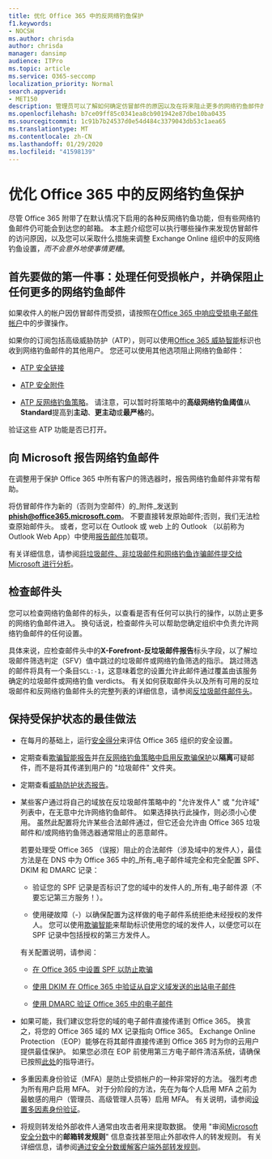 ```yaml
---
title: 优化 Office 365 中的反网络钓鱼保护
f1.keywords:
- NOCSH
ms.author: chrisda
author: chrisda
manager: dansimp
audience: ITPro
ms.topic: article
ms.service: O365-seccomp
localization_priority: Normal
search.appverid:
- MET150
description: 管理员可以了解如何确定仿冒邮件的原因以及在将来阻止更多的网络钓鱼邮件的原因。
ms.openlocfilehash: b7ce09ff85c0341ea8cb901942e87dbe10ba0435
ms.sourcegitcommit: 1c91b7b24537d0e54d484c3379043db53c1aea65
ms.translationtype: MT
ms.contentlocale: zh-CN
ms.lasthandoff: 01/29/2020
ms.locfileid: "41598139"
---
```

# <a name="tune-anti-phishing-protection-in-office-365"></a>优化 Office 365 中的反网络钓鱼保护

尽管 Office 365 附带了在默认情况下启用的各种反网络钓鱼功能，但有些网络钓鱼邮件仍可能会到达您的邮箱。 本主题介绍您可以执行哪些操作来发现仿冒邮件的访问原因，以及您可以采取什么措施来调整 Exchange Online 组织中的反网络钓鱼设置，_而不会意外地使事情更糟_。

## <a name="first-things-first-deal-with-any-compromised-accounts-and-make-sure-you-block-any-more-phishing-messages-from-getting-through"></a>首先要做的第一件事：处理任何受损帐户，并确保阻止任何更多的网络钓鱼邮件

如果收件人的帐户因仿冒邮件而受损，请按照在[Office 365 中响应受损电子邮件帐户](responding-to-a-compromised-email-account.md)中的步骤操作。

如果你的订阅包括高级威胁防护（ATP），则可以使用[Office 365 威胁智能](office-365-ti.md)标识也收到网络钓鱼邮件的其他用户。 您还可以使用其他选项阻止网络钓鱼邮件：

- [ATP 安全链接](set-up-atp-safe-links-policies.md)

- [ATP 安全附件](set-up-atp-safe-attachments-policies.md)

- [ATP 反网络钓鱼策略](set-up-anti-phishing-policies.md)。 请注意，可以暂时将策略中的**高级网络钓鱼阈值**从**Standard**提高到**主动**、**更主动**或**最严格**的。

验证这些 ATP 功能是否已打开。

## <a name="report-the-phishing-message-to-microsoft"></a>向 Microsoft 报告网络钓鱼邮件

在调整用于保护 Office 365 中所有客户的筛选器时，报告网络钓鱼邮件非常有帮助。

将仿冒邮件作为新的（否则为空邮件）的_附件_发送到**phish@office365.microsoft.com**。 不要直接转发原始邮件;否则，我们无法检查原始邮件头。 或者，您可以在 Outlook 或 web 上的 Outlook （以前称为 Outlook Web App）中使用[报告邮件](https://docs.microsoft.com/office365/securitycompliance/enable-the-report-message-add-in)加载项。

有关详细信息，请参阅[将垃圾邮件、非垃圾邮件和网络钓鱼诈骗邮件提交给 Microsoft 进行分析](submit-spam-non-spam-and-phishing-scam-messages-to-microsoft-for-analysis.md)。

## <a name="inspect-the-message-headers"></a>检查邮件头

您可以检查网络钓鱼邮件的标头，以查看是否有任何可以执行的操作，以防止更多的网络钓鱼邮件进入。 换句话说，检查邮件头可以帮助您确定组织中负责允许网络钓鱼邮件的任何设置。

具体来说，应检查邮件头中的**X-Forefront-反垃圾邮件报告**标头字段，以了解垃圾邮件筛选判定（SFV）值中跳过的垃圾邮件或网络钓鱼筛选的指示。 跳过筛选的邮件将具有一个条目`SCL:-1`，这意味着您的设置允许此邮件通过覆盖由该服务确定的垃圾邮件或网络钓鱼 verdicts。 有关如何获取邮件头以及所有可用的反垃圾邮件和反网络钓鱼邮件头的完整列表的详细信息，请参阅[反垃圾邮件邮件头](https://docs.microsoft.com/office365/SecurityCompliance/anti-spam-message-headers)。

## <a name="best-practices-to-stay-protected"></a>保持受保护状态的最佳做法

- 在每月的基础上，运行[安全得分](../mtp/microsoft-secure-score.md)来评估 Office 365 组织的安全设置。

- 定期查看[欺骗智能报告](learn-about-spoof-intelligence.md)并[在反网络钓鱼策略中启用反欺骗保护](learn-about-spoof-intelligence.md#configuring-the-anti-spoofing-policy)以**隔离**可疑邮件，而不是将其传递到用户的 "垃圾邮件" 文件夹。

- 定期查看[威胁防护状态报告](view-reports-for-atp.md#threat-protection-status-report)。

- 某些客户通过将自己的域放在反垃圾邮件策略中的 "允许发件人" 或 "允许域" 列表中，在无意中允许网络钓鱼邮件。 如果选择执行此操作，则必须小心使用。 虽然此配置将允许某些合法邮件通过，但它还会允许由 Office 365 垃圾邮件和/或网络钓鱼筛选器通常阻止的恶意邮件。

  若要处理受 Office 365 （误报）阻止的合法邮件（涉及域中的发件人），最佳方法是在 DNS 中为 Office 365 中的_所有_电子邮件域完全和完全配置 SPF、DKIM 和 DMARC 记录：

  - 验证您的 SPF 记录是否标识了您的域中的发件人的_所有_电子邮件源（不要忘记第三方服务！）。

  - 使用硬故障（\-）以确保配置为这样做的电子邮件系统拒绝未经授权的发件人。 您可以使用[欺骗智能](https://docs.microsoft.com/office365/securitycompliance/learn-about-spoof-intelligence)来帮助标识使用您的域的发件人，以便您可以在 SPF 记录中包括授权的第三方发件人。

  有关配置说明，请参阅：
  
  - [在 Office 365 中设置 SPF 以防止欺骗](set-up-spf-in-office-365-to-help-prevent-spoofing.md)

  - [使用 DKIM 在 Office 365 中验证从自定义域发送的出站电子邮件](use-dkim-to-validate-outbound-email.md)

  - [使用 DMARC 验证 Office 365 中的电子邮件](use-dmarc-to-validate-email.md)

- 如果可能，我们建议您将您的域的电子邮件直接传递到 Office 365。 换言之，将您的 Office 365 域的 MX 记录指向 Office 365。 Exchange Online Protection （EOP）能够在将其邮件直接传递到 Office 365 时为你的云用户提供最佳保护。 如果您必须在 EOP 前使用第三方电子邮件清洁系统，请确保已按照[此处](https://docs.microsoft.com/exchange/mail-flow-best-practices/manage-mail-flow-using-third-party-cloud)的指导进行。

- 多重因素身份验证（MFA）是防止受损帐户的一种非常好的方法。 强烈考虑为所有用户启用 MFA。 对于分阶段的方法，先在为每个人启用 MFA 之前为最敏感的用户（管理员、高级管理人员等）启用 MFA。 有关说明，请参阅[设置多因素身份验证](https://docs.microsoft.com/office365/admin/security-and-compliance/set-up-multi-factor-authentication)。

- 将规则转发给外部收件人通常由攻击者用来提取数据。 使用 "审阅[Microsoft 安全分数](../mtp/microsoft-secure-score.md)中的**邮箱转发规则**" 信息查找甚至阻止外部收件人的转发规则。 有关详细信息，请参阅[通过安全分数缓解客户端外部转发规则](https://blogs.technet.microsoft.com/office365security/mitigating-client-external-forwarding-rules-with-secure-score/)。
